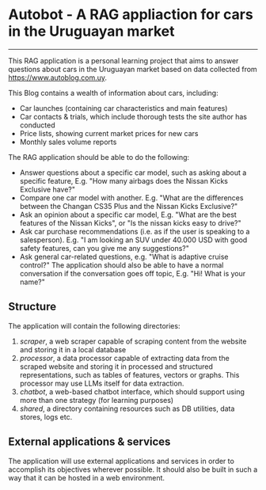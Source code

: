 # Autobot - A RAG appliaction for cars in the Uruguayan market
---
This RAG application is a personal learning project that aims to answer questions about cars in the Uruguayan market based on data collected from https://www.autoblog.com.uy.

This Blog contains a wealth of information about cars, including:
- Car launches (containing car characteristics and main features)
- Car contacts & trials, which include thorough tests the site author has conducted
- Price lists, showing current market prices for new cars
- Monthly sales volume reports

The RAG application should be able to do the following:
- Answer questions about a specific car model, such as asking about a specific feature, E.g. "How many airbags does the Nissan Kicks Exclusive have?"
- Compare one car model with another. E.g. "What are the differences between the Changan CS35 Plus and the Nissan Kicks Exclusive?"
- Ask an opinion about a specific car model, E.g. "What are the best features of the Nissan Kicks", or "Is the nissan kicks easy to drive?"
- Ask car purchase recommendations (i.e. as if the user is speaking to a salesperson). E.g. "I am looking an SUV under 40.000 USD with good safety features, can you give me any suggestions?"
- Ask general car-related questions, e.g. "What is adaptive cruise control?"
The application should also be able to have a normal conversation if the conversation goes off topic, E.g. "Hi! What is your name?"

## Structure
The application will contain the following directories:
1. *scraper*, a web scraper capable of scraping content from the website and storing it in a local database
2. *processor*, a data processor capable of extracting data from the scraped website and storing it in processed and structured representations, such as tables of features, vectors or graphs. This processor may use LLMs itself for data extraction.
3. *chatbot*, a web-based chatbot interface, which should support using more than one strategy (for learning purposes)
4. *shared*, a directory containing resources such as DB utilities, data stores, logs etc.

## External applications & services
The application will use external applications and services in order to accomplish its objectives wherever possible. It should also be built in such a way that it can be hosted in a web environment.

